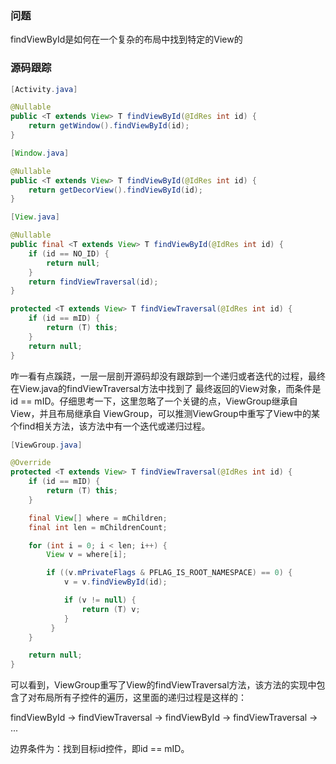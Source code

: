### 问题

findViewById是如何在一个复杂的布局中找到特定的View的

### 源码跟踪

```java
[Activity.java]

@Nullable
public <T extends View> T findViewById(@IdRes int id) {
    return getWindow().findViewById(id);
}

[Window.java]

@Nullable
public <T extends View> T findViewById(@IdRes int id) {
    return getDecorView().findViewById(id);
}

[View.java]

@Nullable
public final <T extends View> T findViewById(@IdRes int id) {
    if (id == NO_ID) {
        return null;
    }
    return findViewTraversal(id);
}

protected <T extends View> T findViewTraversal(@IdRes int id) {
    if (id == mID) {
        return (T) this;
    }
    return null;
}
```

咋一看有点蹊跷，一层一层剖开源码却没有跟踪到一个递归或者迭代的过程，最终在View.java的findViewTraversal方法中找到了
最终返回的View对象，而条件是id == mID。仔细思考一下，这里忽略了一个关键的点，ViewGroup继承自View，并且布局继承自
ViewGroup，可以推测ViewGroup中重写了View中的某个find相关方法，该方法中有一个迭代或递归过程。

```java
[ViewGroup.java]

@Override
protected <T extends View> T findViewTraversal(@IdRes int id) {
    if (id == mID) {
        return (T) this;
    }

    final View[] where = mChildren;
    final int len = mChildrenCount;

    for (int i = 0; i < len; i++) {
        View v = where[i];

        if ((v.mPrivateFlags & PFLAG_IS_ROOT_NAMESPACE) == 0) {
            v = v.findViewById(id);

            if (v != null) {
                return (T) v;
            }
         }
    }

    return null;
}
```

可以看到，ViewGroup重写了View的findViewTraversal方法，该方法的实现中包含了对布局所有子控件的遍历，这里面的递归过程是这样的：

findViewById -> findViewTraversal -> findViewById -> findViewTraversal -> ...

边界条件为：找到目标id控件，即id == mID。
